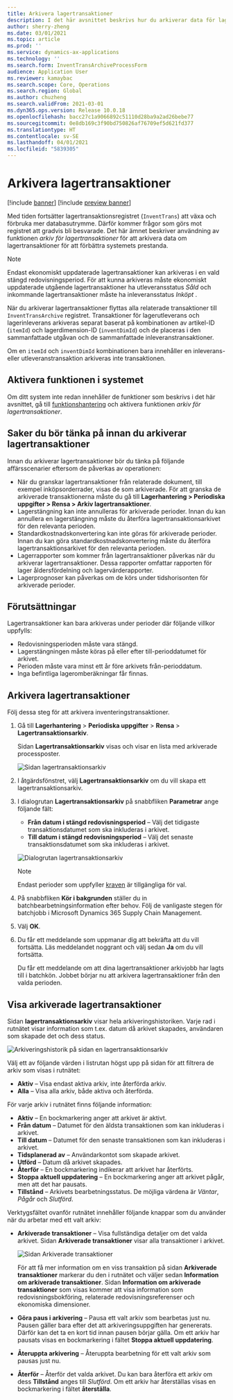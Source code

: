 ```yaml
---
title: Arkivera lagertransaktioner
description: I det här avsnittet beskrivs hur du arkiverar data för lagertransaktioner för att förbättra systemets prestanda.
author: sherry-zheng
ms.date: 03/01/2021
ms.topic: article
ms.prod: ''
ms.service: dynamics-ax-applications
ms.technology: ''
ms.search.form: InventTransArchiveProcessForm
audience: Application User
ms.reviewer: kamaybac
ms.search.scope: Core, Operations
ms.search.region: Global
ms.author: chuzheng
ms.search.validFrom: 2021-03-01
ms.dyn365.ops.version: Release 10.0.18
ms.openlocfilehash: bacc27c1a9066892c51110d28ba9a2ad26bebe77
ms.sourcegitcommit: 0e8db169c3f90bd750826af76709ef5d621fd377
ms.translationtype: HT
ms.contentlocale: sv-SE
ms.lasthandoff: 04/01/2021
ms.locfileid: "5839305"
---
```

# <a name="archive-inventory-transactions"></a>Arkivera lagertransaktioner

[!include [banner](../../includes/banner.md)]
[!include [preview banner](../includes/preview-banner.md)]

Med tiden fortsätter lagertransaktionsregistret (`InventTrans`) att växa och förbruka mer databasutrymme. Därför kommer frågor som görs mot registret att gradvis bli besvarade. Det här ämnet beskriver användning av funktionen *arkiv för lagertransaktioner* för att arkivera data om lagertransaktioner för att förbättra systemets prestanda.

> [!NOTE]
> Endast ekonomiskt uppdaterade lagertransaktioner kan arkiveras i en vald stängd redovisningsperiod. För att kunna arkiveras måste ekonomiskt uppdaterade utgående lagertransaktioner ha utleveransstatus *Såld* och inkommande lagertransaktioner måste ha inleveransstatus *Inköpt* .

När du arkiverar lagertransaktioner flyttas alla relaterade transaktioner till `InventTransArchive` registret. Transaktioner för lagerutleverans och lagerinleverans arkiveras separat baserat på kombinationen av artikel-ID (`itemId`) och lagerdimension-ID (`inventDimId`) och de placeras i den sammanfattade utgåvan och de sammanfattade inleveranstransaktioner.

Om en `itemId` och `inventDimId` kombinationen bara innehåller en inleverans- eller utleveranstransaktion arkiveras inte transaktionen.

## <a name="turn-on-the-feature-in-your-system"></a>Aktivera funktionen i systemet

Om ditt system inte redan innehåller de funktioner som beskrivs i det här avsnittet, gå till [funktionshantering](../../fin-ops-core/fin-ops/get-started/feature-management/feature-management-overview.md) och aktivera funktionen *arkiv för lagertransaktioner*.

## <a name="things-to-consider-before-you-archive-inventory-transactions"></a>Saker du bör tänka på innan du arkiverar lagertransaktioner

Innan du arkiverar lagertransaktioner bör du tänka på följande affärsscenarier eftersom de påverkas av operationen:

- När du granskar lagertransaktioner från relaterade dokument, till exempel inköpsorderrader, visas de som arkiverade. För att granska de arkiverade transaktionerna måste du gå till **Lagerhantering \> Periodiska uppgifter \> Rensa \> Arkiv lagertransaktioner**.
- Lagerstängning kan inte annulleras för arkiverade perioder. Innan du kan annullera en lagerstängning måste du återföra lagertransaktionsarkivet för den relevanta perioden.
- Standardkostnadskonvertering kan inte göras för arkiverade perioder. Innan du kan göra standardkostnadskonvertering måste du återföra lagertransaktionsarkivet för den relevanta perioden.
- Lagerrapporter som kommer från lagertransaktioner påverkas när du arkiverar lagertransaktioner. Dessa rapporter omfattar rapporten för lager åldersfördelning och lagervärderapporter.
- Lagerprognoser kan påverkas om de körs under tidshorisonten för arkiverade perioder.

## <a name="prerequisites"></a>Förutsättningar

Lagertransaktioner kan bara arkiveras under perioder där följande villkor uppfylls:

- Redovisningsperioden måste vara stängd.
- Lagerstängningen måste köras på eller efter till-perioddatumet för arkivet.
- Perioden måste vara minst ett år före arkivets från-perioddatum.
- Inga befintliga lageromberäkningar får finnas.

## <a name="archive-inventory-transactions"></a>Arkivera lagertransaktioner

Följ dessa steg för att arkivera inventeringstransaktioner.

1. Gå till **Lagerhantering** \> **Periodiska uppgifter** \> **Rensa** \> **Lagertransaktionsarkiv**.

    Sidan **Lagertransaktionsarkiv** visas och visar en lista med arkiverade processposter.

    ![Sidan lagertransaktionsarkiv](media/archive-inventory-empty.png "Sidan lagertransaktionsarkiv")

1. I åtgärdsfönstret, välj **Lagertransaktionsarkiv** om du vill skapa ett lagertransaktionsarkiv.
1. I dialogrutan **Lagertransaktionsarkiv** på snabbfliken **Parametrar** ange följande fält:

    - **Från datum i stängd redovisningsperiod** – Välj det tidigaste transaktionsdatumet som ska inkluderas i arkivet.
    - **Till datum i stängd redovisningsperiod** – Välj det senaste transaktionsdatumet som ska inkluderas i arkivet.

    ![Dialogrutan lagertransaktionsarkiv](media/archive-inventory-dates.png "Dialogrutan lagertransaktionsarkiv")

    > [!NOTE]
    > Endast perioder som uppfyller [kraven](#prerequisites) är tillgängliga för val.

1. På snabbfliken **Kör i bakgrunden** ställer du in batchbearbetningsinformation efter behov. Följ de vanligaste stegen för batchjobb i Microsoft Dynamics 365 Supply Chain Management.
1. Välj **OK**.
1. Du får ett meddelande som uppmanar dig att bekräfta att du vill fortsätta. Läs meddelandet noggrant och välj sedan **Ja** om du vill fortsätta.

    Du får ett meddelande om att dina lagertransaktioner arkivjobb har lagts till i batchkön. Jobbet börjar nu att arkivera lagertransaktioner från den valda perioden.

## <a name="view-archived-inventory-transactions"></a>Visa arkiverade lagertransaktioner

Sidan **lagertransaktionsarkiv** visar hela arkiveringshistoriken. Varje rad i rutnätet visar information som t.ex. datum då arkivet skapades, användaren som skapade det och dess status.

![Arkiveringshistorik på sidan en lagertransaktionsarkiv](media/archive-inventory-full.png "Arkiveringshistorik på sidan en lagertransaktionsarkiv")

Välj ett av följande värden i listrutan högst upp på sidan för att filtrera de arkiv som visas i rutnätet:

- **Aktiv** – Visa endast aktiva arkiv, inte återförda arkiv.
- **Alla** – Visa alla arkiv, både aktiva och återförda.

För varje arkiv i rutnätet finns följande information:

- **Aktiv** – En bockmarkering anger att arkivet är aktivt.
- **Från datum** – Datumet för den äldsta transaktionen som kan inkluderas i arkivet.
- **Till datum** – Datumet för den senaste transaktionen som kan inkluderas i arkivet.
- **Tidsplanerad av** – Användarkontot som skapade arkivet.
- **Utförd** – Datum då arkivet skapades.
- **Återför** – En bockmarkering indikerar att arkivet har återförts.
- **Stoppa aktuell uppdatering** – En bockmarkering anger att arkivet pågår, men att det har pausats.
- **Tillstånd** – Arkivets bearbetningsstatus. De möjliga värdena är *Väntar*, *Pågår* och *Slutförd*.

Verktygsfältet ovanför rutnätet innehåller följande knappar som du använder när du arbetar med ett valt arkiv:

- **Arkiverade transaktioner** – Visa fullständiga detaljer om det valda arkivet. Sidan **Arkiverade transaktioner** visar alla transaktioner i arkivet.

    ![Sidan Arkiverade transaktioner](media/archive-inventory-transactions.png "Sidan Arkiverade transaktioner")

    För att få mer information om en viss transaktion på sidan **Arkiverade transaktioner** markerar du den i rutnätet och väljer sedan **Information om arkiverade transaktioner**. Sidan **Information om arkiverade transaktioner** som visas kommer att visa information som redovisningsbokföring, relaterade redovisningsreferenser och ekonomiska dimensioner.

- **Göra paus i arkivering** – Pausa ett valt arkiv som bearbetas just nu. Pausen gäller bara efter det att arkiveringsuppgiften har genererats. Därför kan det ta en kort tid innan pausen börjar gälla. Om ett arkiv har pausats visas en bockmarkering i fältet **Stoppa aktuell uppdatering**.
- **Återuppta arkivering** – Återuppta bearbetning för ett valt arkiv som pausas just nu.
- **Återför** – Återför det valda arkivet. Du kan bara återföra ett arkiv om dess **Tillstånd** anges till *Slutförd*. Om ett arkiv har återställas visas en bockmarkering i fältet **återställa**.
